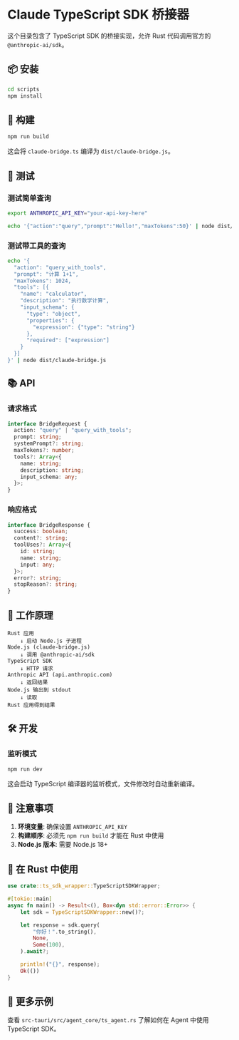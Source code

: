 # Claude TypeScript SDK 桥接器

这个目录包含了 TypeScript SDK 的桥接实现，允许 Rust 代码调用官方的 `@anthropic-ai/sdk`。

## 📦 安装

```bash
cd scripts
npm install
```

## 🔨 构建

```bash
npm run build
```

这会将 `claude-bridge.ts` 编译为 `dist/claude-bridge.js`。

## 🧪 测试

### 测试简单查询

```bash
export ANTHROPIC_API_KEY="your-api-key-here"

echo '{"action":"query","prompt":"Hello!","maxTokens":50}' | node dist/claude-bridge.js
```

### 测试带工具的查询

```bash
echo '{
  "action": "query_with_tools",
  "prompt": "计算 1+1",
  "maxTokens": 1024,
  "tools": [{
    "name": "calculator",
    "description": "执行数学计算",
    "input_schema": {
      "type": "object",
      "properties": {
        "expression": {"type": "string"}
      },
      "required": ["expression"]
    }
  }]
}' | node dist/claude-bridge.js
```

## 📚 API

### 请求格式

```typescript
interface BridgeRequest {
  action: "query" | "query_with_tools";
  prompt: string;
  systemPrompt?: string;
  maxTokens?: number;
  tools?: Array<{
    name: string;
    description: string;
    input_schema: any;
  }>;
}
```

### 响应格式

```typescript
interface BridgeResponse {
  success: boolean;
  content?: string;
  toolUses?: Array<{
    id: string;
    name: string;
    input: any;
  }>;
  error?: string;
  stopReason?: string;
}
```

## 🔄 工作原理

```
Rust 应用
    ↓ 启动 Node.js 子进程
Node.js (claude-bridge.js)
    ↓ 调用 @anthropic-ai/sdk
TypeScript SDK
    ↓ HTTP 请求
Anthropic API (api.anthropic.com)
    ↓ 返回结果
Node.js 输出到 stdout
    ↓ 读取
Rust 应用得到结果
```

## 🛠️ 开发

### 监听模式

```bash
npm run dev
```

这会启动 TypeScript 编译器的监听模式，文件修改时自动重新编译。

## 📝 注意事项

1. **环境变量**: 确保设置 `ANTHROPIC_API_KEY`
2. **构建顺序**: 必须先 `npm run build` 才能在 Rust 中使用
3. **Node.js 版本**: 需要 Node.js 18+

## 🚀 在 Rust 中使用

```rust
use crate::ts_sdk_wrapper::TypeScriptSDKWrapper;

#[tokio::main]
async fn main() -> Result<(), Box<dyn std::error::Error>> {
    let sdk = TypeScriptSDKWrapper::new()?;

    let response = sdk.query(
        "你好！".to_string(),
        None,
        Some(100),
    ).await?;

    println!("{}", response);
    Ok(())
}
```

## 📖 更多示例

查看 `src-tauri/src/agent_core/ts_agent.rs` 了解如何在 Agent 中使用 TypeScript SDK。
